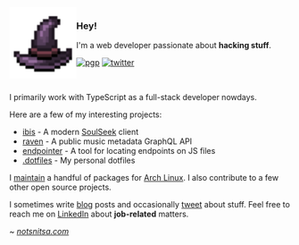 <img align="left" src="https://github.com/th3rius/notsnitsa/blob/main/public/witchhead.png?raw=true" width="120">

### Hey!

I'm a web developer passionate about **hacking stuff**.

[![pgp](https://img.shields.io/badge/pgp-0xF83424824B3E4B90-313131?style=flat&labelColor=313131&color=313131&logo=gnuprivacyguard&logoColor=white)](https://github.com/th3rius.gpg)
[![twitter](https://img.shields.io/badge/gabhk3-61DAFB?logo=twitter&logoColor=white&flat&color=313131&cache=360)](https://twitter.com/gabhk3)

<br>

I primarily work with TypeScript as a full-stack developer nowdays.

Here are a few of my interesting projects:

- [ibis](https://github.com/th3rius/ibis) - A modern [SoulSeek](http://www.slsknet.org/) client
- [raven](https://github.com/th3rius/raven) - A public music metadata GraphQL API
- [endpointer](https://github.com/th3rius/endpointer) - A tool for locating endpoints on JS files
- [.dotfiles](https://github.com/th3rius/.dotfiles) - My personal dotfiles

I [maintain](https://aur.archlinux.org/packages/?&SeB=m&K=th3rius) a handful of packages for [Arch Linux](https://archlinux.org/). I also contribute to a few other open source projects.

I sometimes write [blog](https://notsnitsa.com/) posts and occasionally [tweet](https://twitter.com/gabhk3) about stuff. Feel free to reach me on [LinkedIn](https://www.linkedin.com/in/gabrielhk3/) about **job-related** matters.

~ [_notsnitsa.com_](https://notsnitsa.com/)
